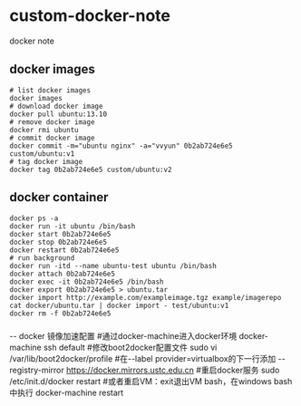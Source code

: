 # custom-docker-note
docker note

## docker images
```
# list docker images
docker images
# download docker image
docker pull ubuntu:13.10
# remove docker image
docker rmi ubuntu
# commit docker image
docker commit -m="ubuntu nginx" -a="vvyun" 0b2ab724e6e5 custom/ubuntu:v1
# tag docker image
docker tag 0b2ab724e6e5 custom/ubuntu:v2
```

## docker container
```
docker ps -a
docker run -it ubuntu /bin/bash
docker start 0b2ab724e6e5
docker stop 0b2ab724e6e5
docker restart 0b2ab724e6e5
# run background 
docker run -itd --name ubuntu-test ubuntu /bin/bash
docker attach 0b2ab724e6e5 
docker exec -it 0b2ab724e6e5 /bin/bash
docker export 0b2ab724e6e5 > ubuntu.tar
docker import http://example.com/exampleimage.tgz example/imagerepo
cat docker/ubuntu.tar | docker import - test/ubuntu:v1
docker rm -f 0b2ab724e6e5
```
### 
-- docker 镜像加速配置
#通过docker-machine进入docker环境
docker-machine ssh default
#修改boot2docker配置文件
sudo vi /var/lib/boot2docker/profile
#在--label provider=virtualbox的下一行添加
--registry-mirror https://docker.mirrors.ustc.edu.cn
#重启docker服务 sudo /etc/init.d/docker restart 
#或者重启VM：exit退出VM bash，在windows bash中执行 docker-machine restart
